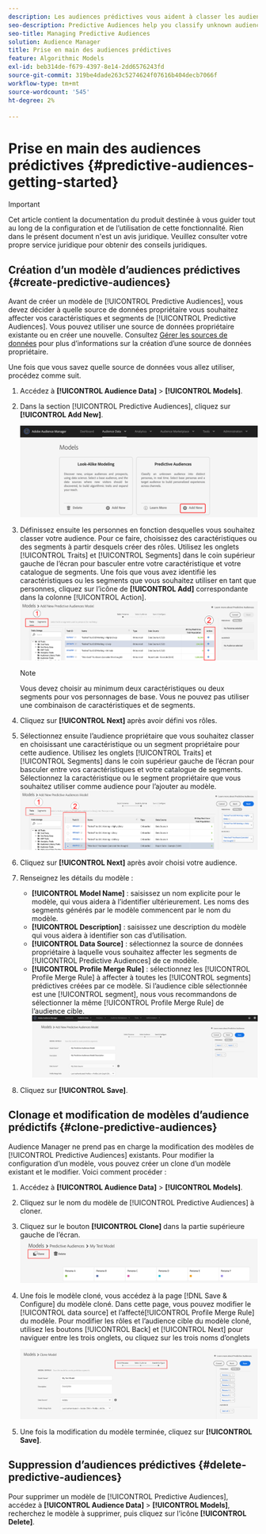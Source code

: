 ```yaml
---
description: Les audiences prédictives vous aident à classer les audiences inconnues en personas distinctes en temps réel à l’aide de la science des données.
seo-description: Predictive Audiences help you classify unknown audiences into distinct personas in real-time, using data science.
seo-title: Managing Predictive Audiences
solution: Audience Manager
title: Prise en main des audiences prédictives
feature: Algorithmic Models
exl-id: beb314de-f679-4397-8e14-2dd6576243fd
source-git-commit: 319be4dade263c5274624f07616b404decb7066f
workflow-type: tm+mt
source-wordcount: '545'
ht-degree: 2%

---
```


# Prise en main des audiences prédictives {#predictive-audiences-getting-started}

>[!IMPORTANT]
>Cet article contient la documentation du produit destinée à vous guider tout au long de la configuration et de l’utilisation de cette fonctionnalité. Rien dans le présent document n&#39;est un avis juridique. Veuillez consulter votre propre service juridique pour obtenir des conseils juridiques.

## Création d’un modèle d’audiences prédictives {#create-predictive-audiences}

Avant de créer un modèle de [!UICONTROL Predictive Audiences], vous devez décider à quelle source de données propriétaire vous souhaitez affecter vos caractéristiques et segments de [!UICONTROL Predictive Audiences]. Vous pouvez utiliser une source de données propriétaire existante ou en créer une nouvelle. Consultez [Gérer les sources de données](https://experienceleague.adobe.com/docs/audience-manager/user-guide/features/data-sources/manage-datasources.html) pour plus d’informations sur la création d’une source de données propriétaire.

Une fois que vous savez quelle source de données vous allez utiliser, procédez comme suit.

1. Accédez à **[!UICONTROL Audience Data]** > **[!UICONTROL Models]**.
1. Dans la section [!UICONTROL Predictive Audiences], cliquez sur **[!UICONTROL Add New]**.

   ![smart-persona-add](assets/predictive-audiences-add.png)

1. Définissez ensuite les personnes en fonction desquelles vous souhaitez classer votre audience. Pour ce faire, choisissez des caractéristiques ou des segments à partir desquels créer des rôles. Utilisez les onglets [!UICONTROL Traits] et [!UICONTROL Segments] dans le coin supérieur gauche de l’écran pour basculer entre votre caractéristique et votre catalogue de segments. Une fois que vous avez identifié les caractéristiques ou les segments que vous souhaitez utiliser en tant que personnes, cliquez sur l’icône de **[!UICONTROL Add]** correspondante dans la colonne [!UICONTROL Action].
   ![smart-persona-select-personas](assets/predictive-audiences-persona.png)
   >[!NOTE]
   >Vous devez choisir au minimum deux caractéristiques ou deux segments pour vos personnages de base. Vous ne pouvez pas utiliser une combinaison de caractéristiques et de segments.
1. Cliquez sur **[!UICONTROL Next]** après avoir défini vos rôles.
1. Sélectionnez ensuite l’audience propriétaire que vous souhaitez classer en choisissant une caractéristique ou un segment propriétaire pour cette audience. Utilisez les onglets [!UICONTROL Traits] et [!UICONTROL Segments] dans le coin supérieur gauche de l’écran pour basculer entre vos caractéristiques et votre catalogue de segments. Sélectionnez la caractéristique ou le segment propriétaire que vous souhaitez utiliser comme audience pour l’ajouter au modèle.
   ![smart-persona-select-audience](assets/predictive-audiences-audience.png)
1. Cliquez sur **[!UICONTROL Next]** après avoir choisi votre audience.
1. Renseignez les détails du modèle :
   * **[!UICONTROL Model Name]** : saisissez un nom explicite pour le modèle, qui vous aidera à l’identifier ultérieurement. Les noms des segments générés par le modèle commencent par le nom du modèle.
   * **[!UICONTROL Description]** : saisissez une description du modèle qui vous aidera à identifier son cas d’utilisation.
   * **[!UICONTROL Data Source]** : sélectionnez la source de données propriétaire à laquelle vous souhaitez affecter les segments de [!UICONTROL Predictive Audiences] de ce modèle.
   * **[!UICONTROL Profile Merge Rule]** : sélectionnez les [!UICONTROL Profile Merge Rule] à affecter à toutes les [!UICONTROL segments] prédictives créées par ce modèle. Si l’audience cible sélectionnée est une [!UICONTROL segment], nous vous recommandons de sélectionner la même [!UICONTROL Profile Merge Rule] de l’audience cible.
     ![predictive-audiences-save](assets/predictive-audiences-save.png)
1. Cliquez sur **[!UICONTROL Save]**.

## Clonage et modification de modèles d’audience prédictifs {#clone-predictive-audiences}

Audience Manager ne prend pas en charge la modification des modèles de [!UICONTROL Predictive Audiences] existants. Pour modifier la configuration d’un modèle, vous pouvez créer un clone d’un modèle existant et le modifier. Voici comment procéder :

1. Accédez à **[!UICONTROL Audience Data]** > **[!UICONTROL Models]**.
2. Cliquez sur le nom du modèle de [!UICONTROL Predictive Audiences] à cloner.
3. Cliquez sur le bouton **[!UICONTROL Clone]** dans la partie supérieure gauche de l’écran.
   ![predictive-audiences-clone](assets/predictive-audiences-clone.png)
4. Une fois le modèle cloné, vous accédez à la page [!DNL Save & Configure] du modèle cloné. Dans cette page, vous pouvez modifier le [!UICONTROL data source] et l’affecté[!UICONTROL Profile Merge Rule] du modèle. Pour modifier les rôles et l’audience cible du modèle cloné, utilisez les boutons [!UICONTROL Back] et [!UICONTROL Next] pour naviguer entre les trois onglets, ou cliquez sur les trois noms d’onglets

   ![predictive-audiences-clone-navigate](assets/predictive-audiences-clone-navigate.png)

5. Une fois la modification du modèle terminée, cliquez sur **[!UICONTROL Save]**.

## Suppression d’audiences prédictives {#delete-predictive-audiences}

Pour supprimer un modèle de [!UICONTROL Predictive Audiences], accédez à **[!UICONTROL Audience Data]** > **[!UICONTROL Models]**, recherchez le modèle à supprimer, puis cliquez sur l’icône **[!UICONTROL Delete]**.
